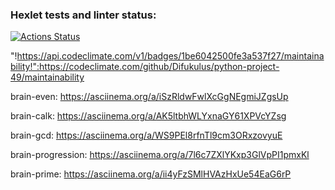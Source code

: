 
### Hexlet tests and linter status:
[![Actions Status](https://github.com/Difukulus/python-project-49/actions/workflows/hexlet-check.yml/badge.svg)](https://github.com/Difukulus/python-project-49/actions)

"!https://api.codeclimate.com/v1/badges/1be6042500fe3a537f27/maintainability!":https://codeclimate.com/github/Difukulus/python-project-49/maintainability

brain-even:
https://asciinema.org/a/iSzRldwFwlXcGgNEgmiJZgsUp

brain-calk:
https://asciinema.org/a/AK5ltbhWLYxnaGY61XPVcYZsg

brain-gcd:
https://asciinema.org/a/WS9PEl8rfnTl9cm3ORxzovyuE

brain-progression:
https://asciinema.org/a/7l6c7ZXlYKxp3GlVpPI1pmxKl

brain-prime:
https://asciinema.org/a/ii4yFzSMlHVAzHxUe54EaG6rP
